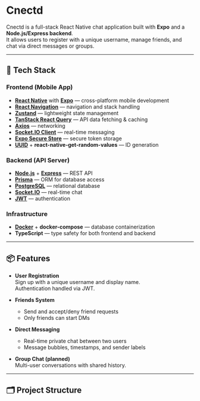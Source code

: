 # Cnectd

Cnectd is a full-stack React Native chat application built with **Expo** and a **Node.js/Express backend**.  
It allows users to register with a unique username, manage friends, and chat via direct messages or groups.

---

## 🚀 Tech Stack

### Frontend (Mobile App)
- **[React Native](https://reactnative.dev/)** with **[Expo](https://expo.dev/)** — cross-platform mobile development
- **[React Navigation](https://reactnavigation.org/)** — navigation and stack handling
- **[Zustand](https://github.com/pmndrs/zustand)** — lightweight state management
- **[TanStack React Query](https://tanstack.com/query)** — API data fetching & caching
- **[Axios](https://axios-http.com/)** — networking
- **[Socket.IO Client](https://socket.io/)** — real-time messaging
- **[Expo Secure Store](https://docs.expo.dev/versions/latest/sdk/securestore/)** — secure token storage
- **[UUID](https://www.npmjs.com/package/uuid)** + **react-native-get-random-values** — ID generation

### Backend (API Server)
- **[Node.js](https://nodejs.org/)** + **[Express](https://expressjs.com/)** — REST API
- **[Prisma](https://www.prisma.io/)** — ORM for database access
- **[PostgreSQL](https://www.postgresql.org/)** — relational database
- **[Socket.IO](https://socket.io/)** — real-time chat
- **[JWT](https://jwt.io/)** — authentication

### Infrastructure
- **[Docker](https://www.docker.com/)** + **docker-compose** — database containerization
- **TypeScript** — type safety for both frontend and backend

---

## 📦 Features

- **User Registration**  
  Sign up with a unique username and display name.  
  Authentication handled via JWT.

- **Friends System**  
  - Send and accept/deny friend requests  
  - Only friends can start DMs

- **Direct Messaging**  
  - Real-time private chat between two users  
  - Message bubbles, timestamps, and sender labels

- **Group Chat (planned)**  
  Multi-user conversations with shared history.

---

## 🗂 Project Structure

